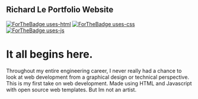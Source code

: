 ## Richard Le Portfolio Website


[![ForTheBadge uses-html](http://ForTheBadge.com/images/badges/uses-html.svg)](http://ForTheBadge.com)
[![ForTheBadge uses-css](http://ForTheBadge.com/images/badges/uses-css.svg)](http://ForTheBadge.com)
[![ForTheBadge uses-js](http://ForTheBadge.com/images/badges/uses-js.svg)](http://ForTheBadge.com)



# It all begins here.

Throughout my entire engineering career, I never really had a chance to look at web development from a graphical design or technical perspective. This is my first take on web development. Made using HTML and Javascript with open source web templates. But Im not an artist.